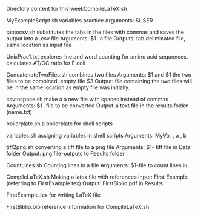Directory content for this weekCompileLaTeX.sh

MyExampleScript.sh
variables practice
Arguments: $USER

tabtocsv.sh
substitutes the tabs in the files with commas and saves the output into a .csv file
Arguments: $1 -a file
Outputs: tab deliminated file, same location as input file

UnixPrac1.txt
explores line and word counting for amino acid sequences. calculates AT/GC ratio for E.coli

ConcatenateTwoFiles.sh
combines two files
Arguments: $1 and $1 the two files to be combined, empty file $3
Output: file containing the two files will be in the same location as empty file was initially.

csvtospace.sh
make a a new file with spaces instead of commas
Arguments: $1 -file to be converted 
Output-a text file in the results folder (name.txt)

boilerplate.sh
a boilerplate for shell scripts

variables.sh
assigning variables in shell scripts
Arguments: MyVar , a , b

tiff2png.sh
converting a tiff file to a png file
Arguments: $1- tiff file in Data folder
Output: png file-outputs to Results folder

CountLines.sh
Counting lines in a file
Arguments: $1-file to count lines in

CompileLaTeX.sh
Making a latex file with references 
Input: First Example (referring to FirstExample.tex)
Output: FirstBiblio.pdf in Results

FirstExample.tex
for writing LaTeX file 

FirstBiblio.bib
reference information for CompileLaTeX.sh


